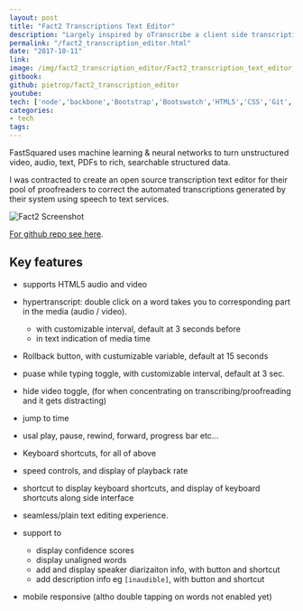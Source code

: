 ```yaml
---
layout: post
title: "Fact2 Transcriptions Text Editor"
description: "Largely inspired by oTranscribe a client side transcriptions text editor for Fact2's proofreaders to correct automatically generated text from speech to text services"
permalink: "/fact2_transcription_editor.html"
date: "2017-10-11"
link: 
image: /img/fact2_transcription_editor/Fact2_transcription_text_editor_shortcuts.png
gitbook:  
github: pietrop/fact2_transcription_editor 
youtube: 
tech: ['node','backbone','Bootstrap','Bootswatch','HTML5','CSS','Git', 'Javascript', 'webpack']
categories:
- tech
tags:
---
```



FastSquared uses machine learning & neural networks to turn unstructured video, audio, text, PDFs to rich, searchable structured data.


I was contracted to create an open source transcription text editor for their pool of proofreaders to correct the automated transcriptions generated by their system using speech to text services.


![Fact2 Screenshot]({{page.image}})


[For github repo see here](https://github.com/{{page.github}}).


## Key features 

- supports HTML5 audio and video 
<!-- add list -->

- hypertranscript: double click on a word takes you to corresponding part in the media (audio / video).
	- with customizable interval, default at 3 seconds before
	- in text indication of media time 

- Rollback button, with custumizable variable, default at 15 seconds 
- puase while typing toggle, with customizable interval, default at 3 sec. 
- hide video toggle, (for when concentrating on transcribing/proofreading and it gets distracting)
- jump to time
- usal play, pause, rewind, forward, progress bar etc...
- Keyboard shortcuts, for all of above

- speed controls, and display of playback rate 

- shortcut to display keyboard shortcuts, and display of keyboard shortcuts along side interface 

- seamless/plain text editing experience. 

- support to
	- display confidence scores
	- display unaligned words 
	- add and display speaker diarizaiton info, with button and shortcut 
	- add description info eg `[inaudible]`, with button and shortcut 

- mobile responsive (altho double tapping on words not enabled yet)